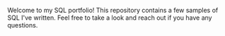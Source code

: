  Welcome to my SQL portfolio! This repository contains a few samples of SQL I've written. Feel free to take a look and reach out if you have any questions. 
